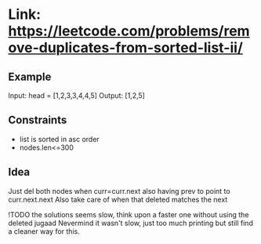 # Link: <https://leetcode.com/problems/remove-duplicates-from-sorted-list-ii/>

## Example

Input: head = [1,2,3,3,4,4,5]
Output: [1,2,5]


## Constraints

- list is sorted in asc order
- nodes.len<=300

## Idea

Just del both nodes when curr=curr.next also having prev to point to curr.next.next
Also take care of when that deleted matches the next

!TODO the solutions seems slow, think upon a faster one without using the deleted jugaad
Nevermind it wasn't slow, just too much printing but still find a cleaner way for this.

